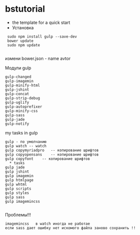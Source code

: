 # bstutorial
* the template for a quick start
* Установка

```
 sudo npm install gulp --save-dev
 bower update
 sudo npm update
 
``` 
измени bower.json - name   avtor

Модули gulp
```
gulp-changed
gulp-imagemin
gulp-minify-html
gulp-jshint
gulp-concat
gulp-strip-debug
gulp-uglify
gulp-autoprefixer
gulp-minify-css
gulp-sass
gulp-jade
gulp-notify
```

my tasks in gulp
```
gulp - по умолчанию 
gulp watch -- watch
gulp copymyriadpro   -- копирование шрифтов 
gulp copyopensans    -- копирование шрифтов 
gulp copyfont    -- копирование шрифтов 
  * tasks  
gulp jade
gulp jshint
gulp imagemin
gulp htmlpage
gulp whtml
gulp scripts
gulp styles
gulp sass
gulp imagemincss  


```

Проблемы!!!
```
imagemincss   в watch иногда не работае 
если sass дает ошибку нет искомого файла заново сохранить !!

```

